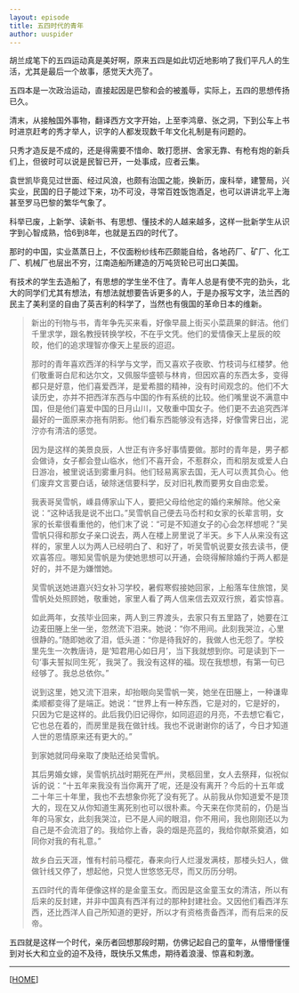 ```yaml
---
layout: episode
title: 五四时代的青年
author: uuspider
---
```

胡兰成笔下的五四运动真是美好啊，原来五四是如此切近地影响了我们平凡人的生活，尤其是最后一个故事，感觉天大亮了。

五四本是一次政治运动，直接起因是巴黎和会的被羞辱，实际上，五四的思想传扬已久。

清末，从接触国外事物，翻译西方文字开始，上至李鸿章、张之洞，下到公车上书时进京赶考的秀才举人，识字的人都发现数千年文化礼制是有问题的。

只秀才造反是不成的，还是得需要不惜命、敢打愿拼、舍家无靠、有枪有炮的新兵们上，但彼时可以说是民智已开，一处事成，应者云集。

袁世凯毕竟见过世面、经过风浪，也颇有治国之能，换新历，废科举，建警局，兴实业，民国的日子能过下来，功不可没，寻常百姓饭饱酒足，也可以讲讲北平上海甚至罗马巴黎的繁华气象了。

科举已废，上新学、读新书、有思想、懂技术的人越来越多，这样一批新学生从识字到心智成熟，恰6到8年，也就是五四的时代了。

那时的中国，实业蒸蒸日上，不仅面粉纱线布匹颇能自给，各地药厂、矿厂、化工厂、机械厂也层出不穷，江南造船所建造的万吨货轮已可出口美国。

有技术的学生去造船了，有思想的学生坐不住了。青年人总是有使不完的劲头，北大的同学们尤其有想法，有想法就想要告诉更多的人，于是办报写文字，法兰西的民主了美利坚的自由了英吉利的科学了，当然也有俄国的革命日本的维新。

>新出的刊物与书，青年争先买来看，好像早晨上街买小菜蔬果的鲜洁。他们千里求学，跟名教授转换学校，不在乎文凭。他们的爱情像天上星辰的皎皎，他们的追求理智亦像天上星辰的迢迢。
>
>那时的青年喜欢西洋的科学与文学，而又喜欢子夜歌、竹枝词与红楼梦。他们敬重哥白尼和达尔文，又佩服华盛顿与林肯，但因欢喜的东西太多，变得都只是好意，他们喜爱西洋，是爱希腊的精神，没有时间观念的。他们不大读历史，亦并不把西洋东西与中国的作有系统的比较。他们嘴里说不满意中国，但是他们喜爱中国的日月山川，又敬重中国女子。他们更不去追究西洋最好的一面原来亦拖有阴影。他们看东西能够没有选择，好像雪霁日出，泥泞亦有清洁的感觉。
>
>因为是这样的美景良辰，人世正有许多好事情要做。那时的青年是，男子都会做诗，女子都会登山临水，他们不喜开会，不惹群众，而和朋友或爱人白日游冶，被里说话到雾重月斜。他们轻易离家去国，无人可以责其负心。他们废弃文言要白话，破除迷信要科学，反对旧礼教而要男女自由恋爱。
>
>我表哥吴雪帆，嵊县傅家山下人，要把父母给他定的婚约来解除。他父亲说：“这种话我是说不出口。”吴雪帆自己便去马岙村和女家的长辈言明，女家的长辈很看重他的，他们末了说：“可是不知道女子的心会怎样想呢？”吴雪帆只得和那女子亲口说去，两人在楼上房里说了半天。乡下人从来没有这样的，家里人以为两人已经明白了、和好了，听吴雪帆说要女孩去读书，便欢喜答应。哪知吴雪帆是为使她思想可以开通，会晓得解除婚约于两人都是好的，并不是为嫌憎她。
>
>吴雪帆送她进嘉兴妇女补习学校，暑假寒假接她回家，上船落车住旅馆，吴雪帆处处照顾她，敬重她，家里人看了两人信来信去双双行旅，着实惊喜。
>
>如此两年，女孩毕业回来，两人到三界渡头，去家只有五里路了，她要在江边麦田塍上坐一坐，忽然流下泪来。她说：“你不用间。此刻我哭泣，心里很静的。”随即她收了泪，低头道：“你是待我好的，我做人也无怨了。学校里先生一次教唐诗，是‘知君用心如日月’，当下我就想到你。可是读到下一句‘事夫誓拟同生死’，我哭了。我没有这样的福。现在我想想，有第一句已经够了。我总总依你。”
>
>说到这里，她又流下泪来，却抬眼向吴雪帆一笑，她坐在田塍上，一种谦卑柔顺都变得了是端正。她说：“世界上有一种东西，它是对的，它是好的，只因为它是这样的。此后我仍旧记得你，如同迢迢的月亮，不去想它看它，它也总在着的，而房里是我在做针线。我也不说谢谢你的话了，今日才知道人世的恩情原来还有更大的。”
>
>到家她就同母亲取了庚贴还给吴雪帆。
>
>其后男婚女嫁，吴雪帆抗战时期死在严州，灵柩回里，女人去祭拜，似祝似诉的说：“十五年来我没有当你离开了呢，还是没有离开？今后的十五年或二十年三十年里，我也不去想象你死了没有死了。从前我从你知道爱不是顶大的，现在又从你知道生离死别也可以很朴素。今天来在你灵前的，仍是当年的马家女，此刻我哭泣，已不是人间的眼泪，你不用间，我也刚刚还以为自己是不会流泪了的。我给你上香，袅的烟是亮蓝的，我给你献茶奠酒，如同你对我的有礼意。”
>
>故乡白云天涯，惟有村前马樱花，春来向行人烂漫发满枝，那楼头妇人，做做针线又停了，想起他，只觉人世悠悠无尽，而又历历分明。
>
>五四时代的青年便像这样的是金童玉女。而因是这金童玉女的清洁，所以有后来的反封建，并非中国真有西洋有过的那种封建社会。又因他们看西洋东西，还比西洋人自己所知道的更好，所以才有资格责备西洋，而有后来的反帝。

五四就是这样一个时代，亲历者回想那段时期，仿佛记起自己的童年，从懵懵懂懂到对长大和立业的迫不及待，既快乐又焦虑，期待着浪漫、惊喜和刺激。

***

[[HOME][episode]]

[episode]:http://about.uuspider.com/2019/06/02/episodeindex.html
